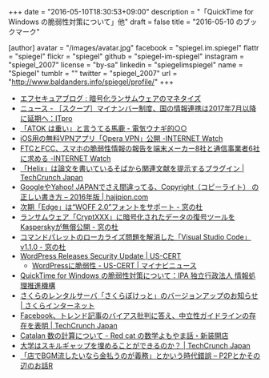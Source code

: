 +++
date = "2016-05-10T18:30:53+09:00"
description = "「QuickTime for Windows の脆弱性対策について」他"
draft = false
title = "2016-05-10 のブックマーク"

[author]
  avatar = "/images/avatar.jpg"
  facebook = "spiegel.im.spiegel"
  flattr = "spiegel"
  flickr = "spiegel"
  github = "spiegel-im-spiegel"
  instagram = "spiegel_2007"
  license = "by-sa"
  linkedin = "spiegelimspiegel"
  name = "Spiegel"
  tumblr = ""
  twitter = "spiegel_2007"
  url = "http://www.baldanders.info/spiegel/profile/"
+++

- [エフセキュアブログ : 暗号化ランサムウェアのマネタイズ](http://blog.f-secure.jp/archives/50767847.html)
- [ニュース - ［スクープ］マイナンバー制度、国の情報連携は2017年7月以降に延期へ：ITpro](http://itpro.nikkeibp.co.jp/atcl/news/16/051001321/?rt=nocnt)
- [「ATOK は重い」と言うてる馬鹿 - 電気ウナギ的○○](http://blog.netandfield.com/shar/2016/05/atok.html)
- [iOS用の無料VPNアプリ「Opera VPN」公開 -INTERNET Watch](http://internet.watch.impress.co.jp/docs/news/20160510_756511.html)
- [FTCとFCC、スマホの脆弱性情報の報告を端末メーカー8社と通信事業者6社に求める -INTERNET Watch](http://internet.watch.impress.co.jp/docs/news/20160510_756592.html)
- [「Helix」は論文を書いているそばから関連文献を提示するプラグイン | TechCrunch Japan](http://jp.techcrunch.com/2016/05/10/20160508helix-conducts-research-as-you-write/)
- [GoogleやYahoo! JAPANでさえ間違ってる、Copyright（コピーライト） の正しい書き方 – 2016年版 | hajipion.com](http://hajipion.com/2288.html)
- [次期「Edge」は“WOFF 2.0”フォントをサポート - 窓の杜](http://www.forest.impress.co.jp/docs/news/20160510_756552.html)
- [ランサムウェア「CryptXXX」に暗号化されたデータの復号ツールをKasperskyが無償公開 - 窓の杜](http://www.forest.impress.co.jp/docs/news/20160510_756583.html)
- [コマンドパレットのローカライズ問題を解消した「Visual Studio Code」v1.1.0 - 窓の杜](http://www.forest.impress.co.jp/docs/news/20160510_756597.html)
- [WordPress Releases Security Update | US-CERT](https://www.us-cert.gov/ncas/current-activity/2016/05/09/WordPress-Releases-Security-Updates)
    - [WordPressに脆弱性 - US-CERT | マイナビニュース](http://news.mynavi.jp/news/2016/05/10/266/)
- [QuickTime for Windows の脆弱性対策について：IPA 独立行政法人 情報処理推進機構](http://www.ipa.go.jp/security/ciadr/vul/20160510-quicktime.html)
- [さくらのレンタルサーバ「さくらぽけっと」のバージョンアップのお知らせ | さくらインターネット](https://www.sakura.ad.jp/news/sakurainfo/newsentry.php?id=1241)
- [Facebook、トレンド記事のバイアス批判に答え、中立性ガイドラインの存在を表明 | TechCrunch Japan](http://jp.techcrunch.com/2016/05/10/20160509facebook-workers/)
- [Catalan 数の計算について - Red cat の数学よもやま話・新装開店](http://mathneko.hatenablog.com/entry/2016/05/09/101413)
- [大学はスキルギャップを埋めることができるのか？ | TechCrunch Japan](http://jp.techcrunch.com/2016/05/09/20160508universities-cant-solve-our-skills-gap-problem-because-they-caused-it/)
- [「店でBGM流したいなら金払うのが義務」とかいう時代錯誤 – P2Pとかその辺のお話R](http://p2ptk.org/copyright/298)
